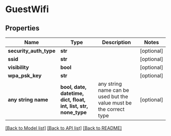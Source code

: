 # GuestWifi


## Properties
Name | Type | Description | Notes
------------ | ------------- | ------------- | -------------
**security_auth_type** | **str** |  | [optional] 
**ssid** | **str** |  | [optional] 
**visibility** | **bool** |  | [optional] 
**wpa_psk_key** | **str** |  | [optional] 
**any string name** | **bool, date, datetime, dict, float, int, list, str, none_type** | any string name can be used but the value must be the correct type | [optional]

[[Back to Model list]](../README.md#documentation-for-models) [[Back to API list]](../README.md#documentation-for-api-endpoints) [[Back to README]](../README.md)


